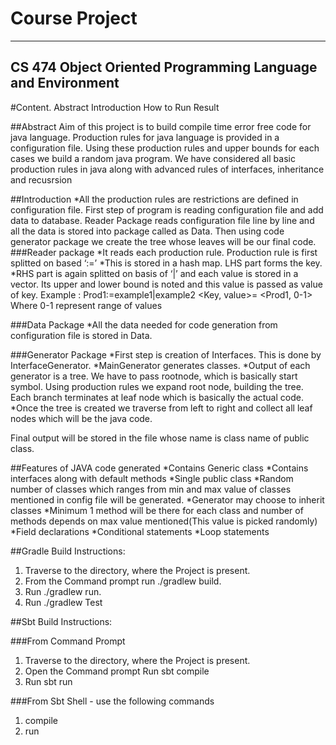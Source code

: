 Course Project 
================

--------------------------------------------------------------------------------------------------------------------
CS 474 Object Oriented Programming Language and Environment
--------------------------------------------------------------------------------------------------------------------

#Content.
Abstract
Introduction
How to Run
Result

##Abstract
Aim of this project is to build compile time error free code for java language. Production rules for java language is provided in a configuration file. Using these production rules and upper bounds for each cases we build a random java program. We have considered all basic production rules in java along with advanced rules of interfaces, inheritance and recusrsion

##Introduction
*All the production rules are restrictions are defined in configuration file. First step of program is reading configuration file and add data to database. Reader Package reads configuration file line by line and all the data is stored into package called as Data. Then using code generator package we create the tree whose leaves will be our final code.
###Reader package
*It reads each production rule. Production rule is first splitted on based ‘:=’
*This is stored in a hash map. LHS part forms the key. 
*RHS part is again splitted on basis of ‘|’ and each value is stored in a vector. Its upper and lower bound is noted and this value is passed as value of key.
    Example : Prod1:=example1|example2
    <Key, value>= <Prod1, 0-1>
    Where 0-1 represent range of values

###Data Package
*All the data needed for code generation from configuration file is stored in Data. 

###Generator Package
*First step is creation of Interfaces. This is done by InterfaceGenerator.
*MainGenerator generates classes. 
*Output of each generator is a tree. We have to pass rootnode, which is basically start symbol. Using production rules we expand root node, building the tree. Each branch terminates at leaf node which is basically the actual code.
*Once the tree is created we traverse from left to right and collect  all leaf nodes which will be the java code.

Final output will be stored in the file whose name is class name of public class.

##Features of JAVA code generated
*Contains Generic class
*Contains interfaces along with default methods
*Single public class
*Random number of classes which ranges from min and max value of classes mentioned in config file will be generated.
*Generator may choose to inherit classes
*Minimum 1 method will be  there for each class and number of methods depends on max value mentioned(This value is picked randomly)
*Field declarations
*Conditional statements
*Loop statements


##Gradle Build Instructions:
1. Traverse to the directory, where the Project is present.
2. From the Command prompt run ./gradlew build.
3. Run ./gradlew run.
4. Run ./gradlew Test

##Sbt Build Instructions:

###From Command Prompt
1. Traverse to the directory, where the Project is present.
2. Open the Command prompt Run sbt compile
3. Run sbt run

###From Sbt Shell - use the following commands
1. compile
2. run


